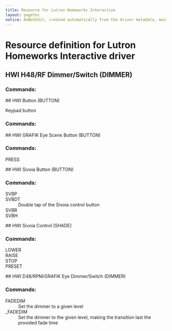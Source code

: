 ```yaml
---
title: Resource for Lutron Homeworks Interactive
layout: pagetoc
notice: DoNotEdit, created automatically from the driver metadata, must be updated on the driver itself
---
```

# Resource definition for Lutron Homeworks Interactive driver
## HWI H48/RF Dimmer/Switch (DIMMER)

### Commands: 

<dl>

</dl>
## HWI Button (BUTTON)

Keypad button

### Commands: 

<dl>

</dl>
## HWI GRAFIK Eye Scene Button (BUTTON)

### Commands: 

<dl>

<dt>PRESS</dt><dd></dd>
</dl>
## HWI Sivoia Button (BUTTON)

### Commands: 

<dl>

<dt>SVBP</dt><dd></dd>
<dt>SVBDT</dt><dd>Double tap of the Sivoia control button</dd>
<dt>SVBR</dt><dd></dd>
<dt>SVBH</dt><dd></dd>
</dl>
## HWI Sivoia Control (SHADE)

### Commands: 

<dl>

<dt>LOWER</dt><dd></dd>
<dt>RAISE</dt><dd></dd>
<dt>STOP</dt><dd></dd>
<dt>PRESET</dt><dd></dd>
</dl>
## HWI D48/RPM/GRAFIK Eye Dimmer/Switch (DIMMER)

### Commands: 

<dl>

<dt>FADEDIM</dt><dd>Set the dimmer to a given level</dd>
<dt>_FADEDIM</dt><dd>Set the dimmer to the given level, making the transition last the provided fade time</dd>
</dl>

